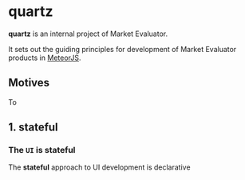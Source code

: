 # quartz

__quartz__ is an internal project of Market Evaluator.

It sets out the guiding principles for development of Market Evaluator products in [MeteorJS](https://github.com/meteor/meteor).

## Motives

To

## 1. stateful

### The `UI` is __stateful__
 
The __stateful__ approach to UI development is declarative



